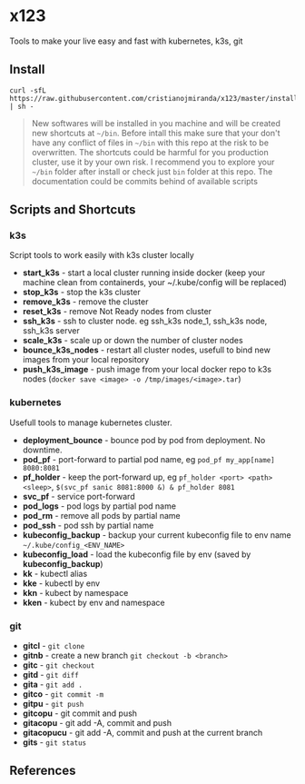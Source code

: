 # x123

 Tools to make your live easy and fast with kubernetes, k3s, git

## Install

 ```
 curl -sfL https://raw.githubusercontent.com/cristianojmiranda/x123/master/install.sh | sh -
 ```

 > New softwares will be installed in you machine and will be created new shortcuts at `~/bin`. 
 > Before intall this make sure that your don't have any conflict of files in `~/bin` with this repo at the risk to be overwritten.
 > The shortcuts could be harmful for you production cluster, use it by your own risk.
 > I recommend you to explore your `~/bin` folder after install or check just `bin` folder at this repo. The documentation could be commits behind of available scripts

## Scripts and Shortcuts

### k3s

 Script tools to work easily with k3s cluster locally
 * **start_k3s** - start a local cluster running inside docker (keep your machine clean from containerds, your ~/.kube/config will be replaced)
 * **stop_k3s** - stop the k3s cluster
 * **remove_k3s** - remove the cluster
 * **reset_k3s** - remove Not Ready nodes from cluster
 * **ssh_k3s** - ssh to cluster node. eg ssh_k3s node_1, ssh_k3s node, ssh_k3s server
 * **scale_k3s** - scale up or down the number of cluster nodes 
 * **bounce_k3s_nodes** - restart all cluster nodes, usefull to bind new images from your local repository
 * **push_k3s_image** - push image from your local docker repo to k3s nodes (`docker save <image> -o /tmp/images/<image>.tar`)


### kubernetes

 Usefull tools to manage kubernetes cluster.

 * **deployment_bounce** - bounce pod by pod from deployment. No downtime.
 * **pod_pf** - port-forward to partial pod name, eg `pod_pf my_app[name] 8080:8081`
 * **pf_holder** - keep the port-forward up, eg `pf_holder <port> <path> <sleep>`, `$(svc_pf sanic 8081:8000 &) & pf_holder 8081`
 * **svc_pf** - service port-forward
 * **pod_logs** - pod logs by partial pod name
 * **pod_rm** - remove all pods by partial name
 * **pod_ssh** - pod ssh by partial name
 * **kubeconfig_backup** - backup your current kubeconfig file to env name `~/.kube/config_<ENV_NAME>`
 * **kubeconfig_load** - load the kubeconfig file by env (saved by **kubeconfig_backup**)
 * **kk** - kubectl alias
 * **kke** - kubectl by env
 * **kkn** - kubect by namespace
 * **kken** - kubect by env and namespace

### git

 * **gitcl** - `git clone`
 * **gitnb** - create a new branch `git checkout -b <branch>`
 * **gitc** - `git checkout`
 * **gitd** - `git diff`
 * **gita** - `git add .`
 * **gitco** - `git commit -m`
 * **gitpu** - `git push`
 * **gitcopu** - git commit and push
 * **gitacopu** - git add -A, commit and push
 * **gitacopucu** - git add -A, commit and push at the current branch
 * **gits** - `git status`

## References
